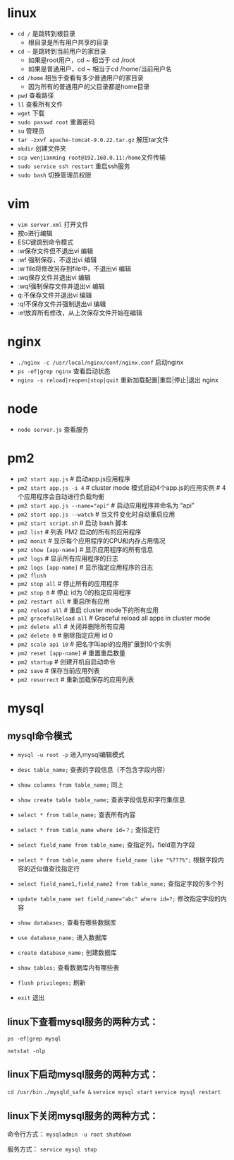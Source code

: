 # linux

*   `cd /` 是跳转到根目录
    *   根目录是所有用户共享的目录
*   `cd ~` 是跳转到当前用户的家目录
    *   如果是root用户，cd ~ 相当于 cd /root
    *   如果是普通用户，cd ~ 相当于cd /home/当前用户名
*   `cd /home` 相当于查看有多少普通用户的家目录
    *   因为所有的普通用户的父目录都是home目录
*   `pwd` 查看路径
*   `ll` 查看所有文件
*   `wget` 下载
*   `sudo passwd root` 重置密码
*   `su` 管理员
*   `tar -zxvf apache-tomcat-9.0.22.tar.gz` 解压tar文件
*   `mkdir` 创建文件夹
*   `scp wenjianming root@192.168.0.11:/home`文件传输
*   `sudo service ssh restart` 重启ssh服务
*   `sudo bash` 切换管理员权限

# vim

*   `vim server.xml` 打开文件
*   按o进行编辑
*   ESC键跳到命令模式
*   :w保存文件但不退出vi 编辑
*   :w! 强制保存，不退出vi 编辑
*   :w file将修改另存到file中，不退出vi 编辑
*   :wq保存文件并退出vi 编辑
*   :wq!强制保存文件并退出vi 编辑
*   q:不保存文件并退出vi 编辑
*   :q!不保存文件并强制退出vi 编辑
*   :e!放弃所有修改，从上次保存文件开始在编辑

# nginx

*   `./nginx -c /usr/local/nginx/conf/nginx.conf` 启动nginx
*   `ps -ef|grep nginx` 查看启动状态
*   `nginx -s reload|reopen|stop|quit` 重新加载配置|重启|停止|退出 nginx

# node

*   `node server.js` 查看服务

# pm2

*   `pm2 start app.js` # 启动app.js应用程序
*   `pm2 start app.js -i 4` # cluster mode 模式启动4个app.js的应用实例 # 4个应用程序会自动进行负载均衡
*   `pm2 start app.js --name="api"` # 启动应用程序并命名为 “api”
*   `pm2 start app.js --watch` # 当文件变化时自动重启应用
*   `pm2 start script.sh` # 启动 bash 脚本
*   `pm2 list` # 列表 PM2 启动的所有的应用程序
*   `pm2 monit` # 显示每个应用程序的CPU和内存占用情况
*   `pm2 show [app-name]` # 显示应用程序的所有信息
*   `pm2 logs` # 显示所有应用程序的日志
*   `pm2 logs [app-name]` # 显示指定应用程序的日志
*   `pm2 flush`
*   `pm2 stop all` # 停止所有的应用程序
*   `pm2 stop 0` # 停止 id为 0的指定应用程序
*   `pm2 restart all` # 重启所有应用
*   `pm2 reload all` # 重启 cluster mode下的所有应用
*   `pm2 gracefulReload all` # Graceful reload all apps in cluster mode
*   `pm2 delete all` # 关闭并删除所有应用
*   `pm2 delete 0` # 删除指定应用 id 0
*   `pm2 scale api 10` # 把名字叫api的应用扩展到10个实例
*   `pm2 reset [app-name]` # 重置重启数量
*   `pm2 startup` # 创建开机自启动命令
*   `pm2 save` # 保存当前应用列表
*   `pm2 resurrect` # 重新加载保存的应用列表

# mysql

## mysql命令模式

*   `mysql -u root -p` 进入mysql编辑模式

*   `desc table_name;` 查表的字段信息（不包含字段内容）

*   `show columns from table_name;` 同上

*   `show create table table_name;` 查表字段信息和字符集信息

*   `select * from table_name;` 查表所有内容

*   `select * from table_name where id=？;` 查指定行

*   `select field_name from table_name;` 查指定列，field意为字段

*   `select * from table_name where field_name like "%???%";` 根据字段内容的近似值查找指定行
*   `select field_name1,field_name2 from table_name;` 查指定字段的多个列

*   `update table_name set field_name="abc" where id=?;` 修改指定字段的内容

*   `show databases;` 查看有哪些数据库

*   `use database_name;` 进入数据库

*   `create database_name;` 创建数据库

*   `show tables;` 查看数据库内有哪些表

*   `flush privileges;` 刷新

*   `exit` 退出

## linux下查看mysql服务的两种方式：

`ps -ef|grep mysql`

`netstat -nlp`

## linux下启动mysql服务的两种方式：

`cd /usr/bin`
`./mysqld_safe &`
`service mysql start`
`service mysql restart`

## linux下关闭mysql服务的两种方式：

命令行方式：
`mysqladmin -u root shutdown`

服务方式：
`service mysql stop`
